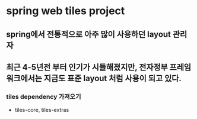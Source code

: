 # spring web tiles project

## spring에서 전통적으로 아주 많이 사용하던 layout 관리자
## 최근 4-5년전 부터 인기가 시들해졌지만, 전자정부 프레임워크에서는 지금도 표준 layout 처럼 사용이 되고 있다.


### tiles dependency 가져오기
* tiles-core, tiles-extras